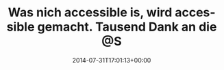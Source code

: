 ---
retweeted: false
source: <a href="http://mvilla.it/fenix" rel="nofollow">Fenix for Android</a>
entities:
  hashtags: []
  symbols: []
  user_mentions:
  - name: SOZIALHELD*INNEN
    screen_name: SOZIALHELDEN
    indices:
    - '69'
    - '82'
    id_str: '19111632'
    id: '19111632'
  - name: eurucamp
    screen_name: eurucamp
    indices:
    - '118'
    - '127'
    id_str: '263762253'
    id: '263762253'
  urls: []
display_text_range:
- '0'
- '128'
favorite_count: '11'
id_str: '494890536424464384'
truncated: false
retweet_count: '6'
id: '494890536424464384'
created_at: Thu Jul 31 17:01:13 +0000 2014
favorited: false
full_text: Was nich accessible is, wird accessible gemacht. Tausend Dank an die [@Sozialhelden](https://twitter.com/Sozialhelden)
  fürs Ausleihen einer Rampe für das [@eurucamp](https://twitter.com/eurucamp)!
lang: de
tags:
- pesos/twitter
date: '2014-07-31T17:01:13+00:00'
src: https://twitter.com/bascht/status/494890536424464384
original_url: https://twitter.com/bascht/status/494890536424464384
type: twitter_tweet
text: Was nich accessible is, wird accessible gemacht. Tausend Dank an die [@Sozialhelden](https://twitter.com/Sozialhelden)
  fürs Ausleihen einer Rampe für das [@eurucamp](https://twitter.com/eurucamp)!
title: Was nich accessible is, wird accessible gemacht. Tausend Dank an die @S

---